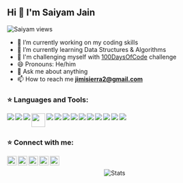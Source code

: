 ## Hi 👋 I'm Saiyam Jain
<p> <img src="https://komarev.com/ghpvc/?username=samdevpy" alt="Saiyam views" /> </p>

- 🔭  I’m currently working on my coding skills
- 🌱 I’m currently learning Data Structures & Algorithms
- 👯 I'm challenging myself with [100DaysOfCode](https://github.com/samdev-py/100DaysOfCode) challenge
- 😄 Pronouns: He/him
- 💬 Ask me about anything
- 📫 How to reach me **jimisierra2@gmail.com**
<h3 align="left">⭐ Languages and Tools:</h3>
<p align="left"><img align="left" src="https://img.icons8.com/color/32/000000/python.png"/>
<img align="left" src="https://img.icons8.com/color/32/000000/c-programming.png"/>
<img align="left" src="https://img.icons8.com/color/32/000000/java-coffee-cup-logo.png"/>
<img align="left" src="https://media-exp1.licdn.com/dms/image/C4E0BAQGhE8jNwjlc3w/company-logo_200_200/0/1554836371931?e=2159024400&v=beta&t=tQbdczcJ9C9g1pggtEXpC5CQgaFxCZn_d3CAOyeWWDU" width="32" height="32"/>
<img align="left" src="https://img.icons8.com/color/32/000000/html-5.png"/>
<img align="left" src="https://img.icons8.com/color/32/000000/css3.png"/>
<img align="left" src="https://img.icons8.com/color/32/000000/javascript.png"/>
<img align="left" src="https://img.icons8.com/color/32/000000/mysql-logo.png"/>
<img align="left" src="https://img.icons8.com/color/32/000000/mongodb.png"/>
<img align="left" src="https://img.icons8.com/officel/32/000000/react.png"/>
<img align="left" src="https://img.icons8.com/color/32/000000/nodejs.png"/>
<img align="left" src="https://img.icons8.com/color/32/000000/bootstrap.png"/>
<img align="left" src="https://img.icons8.com/color/32/000000/django.png"/>
<img align="left" src="https://img.icons8.com/color/32/000000/git.png"/></p>
<br><br>


<h3 align="left">⭐ Connect with me: </h3>
<a href="https://twitter.com/_Samdev_">
  <img align="left" alt="My Twitter" width="22px" src="https://cdn.jsdelivr.net/npm/simple-icons@v3/icons/twitter.svg" />
  </a>
  <a href="https://www.linkedin.com/in/samdevpy/">
  <img align="left" alt="My Linkdein" width="22px" src="https://cdn.jsdelivr.net/npm/simple-icons@v3/icons/linkedin.svg" />
</a>
<a href="https://github.com/samdevpy">
  <img align="left" alt="My Github" width="22px" src="https://cdn.jsdelivr.net/npm/simple-icons@v3/icons/github.svg" />
  </a>
  <a href="  t.me/devguy_sam">
  <img align="left" alt="My Telegram" width="22px" src="https://cdn.jsdelivr.net/npm/simple-icons@v3/icons/telegram.svg" />
</a>

  <a href="https://www.youtube.com/channel/UCqZMR3jNsudkKd6Hbl-pSpQ">
  <img align="left" alt="My Youtube" width="22px" src="https://cdn.jsdelivr.net/npm/simple-icons@v3/icons/youtube.svg" />
</a>
<br>


<p align="center"><img align="center" src="https://github-readme-streak-stats.herokuapp.com/?user=samdevpy&theme=tokyonight" alt="Stats" /></p>
